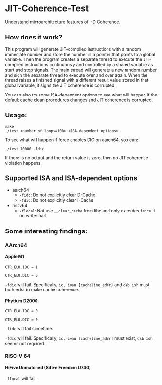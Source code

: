 # JIT-Coherence-Test

Understand microarchitecture features of I-D Coherence.

## How does it work?

This program will generate JIT-compiled instructions with a random immediate number and store the number in a pointer that points to a global variable. Then the program creates a separate thread to execute the JIT-compiled instructions continuously and controlled by a shared variable as start and stop signals. The main thread will generate a new random number and sign the separate thread to execute over and over again. When the thread raises a finished signal with a different result value stored in that global variable, it signs the JIT coherence is corrupted.

You can also try some ISA-dependent options to see what will happen if the default cache clean procedures changes and JIT coherence is corrupted.

## Usage:

```console
make
./test <number_of_loops=100> <ISA-dependent options>
```

To see what will happen if force enables DIC on aarch64, you can:

```console
./test 10000 -fdic
```

If there is no output and the return value is zero, then no JIT coherence violation happens.

## Supported ISA and ISA-dependent options

- aarch64
    - `-fidc`: Do not explicitly clear D-Cache
    - `-fdic`: Do not explicitly clear I-Cache
- riscv64
    - `-flocal`: Not use `__clear_cache` from libc and only executes `fence.i` on writer hart

## Some interesting findings:

### AArch64

#### Apple M1

`CTR_EL0.IDC = 1`

`CTR_EL0.DIC = 0`

`-fdic` will fail. Specifically, `ic, ivau [cacheline_addr]` and `dsb ish` must both exist to make cache coherence.

#### Phytium D2000

`CTR_EL0.IDC = 0`

`CTR_EL0.DIC = 0`

`-fidc` will fail sometime.

`-fdic` will fail. Specifically, `ic, ivau [cacheline_addr]` must exist, `dsb ish` seems not required.

### RISC-V 64

#### HiFive Unmatched (Sifive Freedom U740)

`-flocal` will fail.
